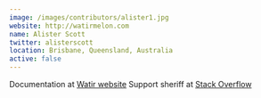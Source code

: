 ```yaml
---
image: /images/contributors/alister1.jpg 
website: http://watirmelon.com
name: Alister Scott
twitter: alisterscott
location: Brisbane, Queensland, Australia
active: false
---
```


Documentation at 
<a href="http://watir.com/docs/home">Watir website</a>
Support sheriff at
<a href="http://stackoverflow.com/tags/watir">Stack Overflow</a>
